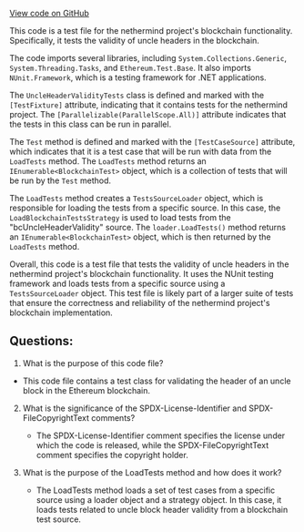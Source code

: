 [View code on GitHub](https://github.com/nethermindeth/nethermind/Ethereum.Blockchain.Block.Test/UncleHeaderValidityTests.cs)

This code is a test file for the nethermind project's blockchain functionality. Specifically, it tests the validity of uncle headers in the blockchain. 

The code imports several libraries, including `System.Collections.Generic`, `System.Threading.Tasks`, and `Ethereum.Test.Base`. It also imports `NUnit.Framework`, which is a testing framework for .NET applications. 

The `UncleHeaderValidityTests` class is defined and marked with the `[TestFixture]` attribute, indicating that it contains tests for the nethermind project. The `[Parallelizable(ParallelScope.All)]` attribute indicates that the tests in this class can be run in parallel. 

The `Test` method is defined and marked with the `[TestCaseSource]` attribute, which indicates that it is a test case that will be run with data from the `LoadTests` method. The `LoadTests` method returns an `IEnumerable<BlockchainTest>` object, which is a collection of tests that will be run by the `Test` method. 

The `LoadTests` method creates a `TestsSourceLoader` object, which is responsible for loading the tests from a specific source. In this case, the `LoadBlockchainTestsStrategy` is used to load tests from the "bcUncleHeaderValidity" source. The `loader.LoadTests()` method returns an `IEnumerable<BlockchainTest>` object, which is then returned by the `LoadTests` method. 

Overall, this code is a test file that tests the validity of uncle headers in the nethermind project's blockchain functionality. It uses the NUnit testing framework and loads tests from a specific source using a `TestsSourceLoader` object. This test file is likely part of a larger suite of tests that ensure the correctness and reliability of the nethermind project's blockchain implementation.
## Questions: 
 1. What is the purpose of this code file?
   - This code file contains a test class for validating the header of an uncle block in the Ethereum blockchain.

2. What is the significance of the SPDX-License-Identifier and SPDX-FileCopyrightText comments?
   - The SPDX-License-Identifier comment specifies the license under which the code is released, while the SPDX-FileCopyrightText comment specifies the copyright holder.

3. What is the purpose of the LoadTests method and how does it work?
   - The LoadTests method loads a set of test cases from a specific source using a loader object and a strategy object. In this case, it loads tests related to uncle block header validity from a blockchain test source.